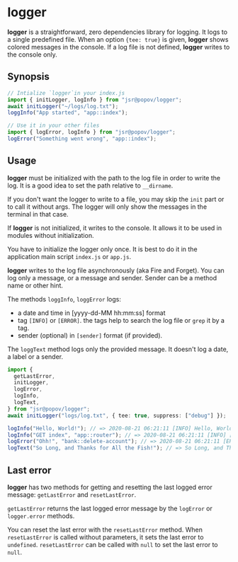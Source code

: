 # logger

**logger** is a straightforward, zero dependencies library for logging. It logs
to a single predefined file. When an option `{tee: true}` is given, **logger**
shows colored messages in the console. If a log file is not defined, **logger**
writes to the console only.

## Synopsis

```typescript
// Intialize `logger`in your index.js
import { initLogger, logInfo } from "jsr@popov/logger";
await initLogger("~/logs/log.txt");
loggInfo("App started", "app::index");

// Use it in your other files
import { logError, logInfo } from "jsr@popov/logger";
logError("Something went wrong", "app::index");
```

## Usage

**logger** must be initialized with the path to the log file in order to write
the log. It is a good idea to set the path relative to `__dirname`.

If you don't want the logger to write to a file, you may skip the `init` part or
to call it without args. The logger will only show the messages in the terminal
in that case.

If **logger** is not initialized, it writes to the console. It allows it to be
used in modules without initialization.

You have to initialize the logger only once. It is best to do it in the
application main script `index.js` or `app.js`.

**logger** writes to the log file asynchronously (aka Fire and Forget). You can
log only a message, or a message and sender. Sender can be a method name or
other hint.

The methods `loggInfo`, `loggError` logs:

- a date and time in [yyyy-dd-MM hh:mm:ss] format
- tag `[INFO]` or `[ERROR]`. the tags help to search the log file or `grep` it
  by a tag.
- sender (optional) in `[sender]` format (if provided).

The `loggText` method logs only the provided message. It doesn't log a date, a
label or a sender.

```typescript
import {
  getLastError,
  initLogger,
  logError,
  logInfo,
  logText,
} from "jsr@popov/logger";
await initLogger("logs/log.txt", { tee: true, suppress: ["debug"] });

logInfo("Hello, World!"); // => 2020-08-21 06:21:11 [INFO] Hello, World!
logInfo("GET index", "app::router"); // => 2020-08-21 06:21:11 [INFO] [app::router] GET index
logError("Ohh!", "bank::delete-account"); // => 2020-08-21 06:21:11 [ERROR] [bank::delete-account] Ohh!
logText("So Long, and Thanks for All the Fish!"); // => So Long, and Thanks for All the Fish!
```

## Last error

**logger** has two methods for getting and resetting the last logged error
message: `getLastError` and `resetLastError`.

`getLastError` returns the last logged error message by the `logError` or
`logger.error` methods.

You can reset the last error with the `resetLastError` method. When
`resetLastError` is called without parameters, it sets the last error to
`undefined`. `resetLastError` can be called with `null` to set the last error to
`null`.
